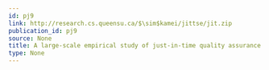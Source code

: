 ```yaml
---
id: pj9
link: http://research.cs.queensu.ca/$\sim$kamei/jittse/jit.zip
publication_id: pj9
source: None
title: A large-scale empirical study of just-in-time quality assurance
type: None
---
```

